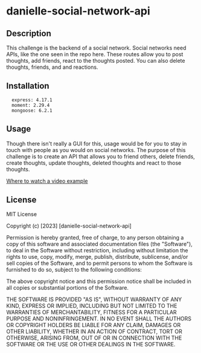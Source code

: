 # danielle-social-network-api

## Description
This challenge is the backend of a social network. Social networks need APIs, like the one seen in the repo here. These routes allow you to post thoughts, add friends, react to the thoughts posted. You can also delete thoughts, friends, and and reactions.


## Installation
      express: 4.17.1
      moment: 2.29.4
      mongoose: 6.2.1

## Usage
Though there isn't really a GUI for this, usage would be for you to stay in touch with people as you would on social networks. The purpose of this challenge is to create an API that allows you to friend others, delete friends, create thoughts, update thoughts, deleted thoughts and react to those thoughts.

[Where to watch a video example](https://drive.google.com/file/d/1_4_bDrKESTd02FcApd9-xmRjXhU9PQKi/view?usp=sharing)


## License
MIT License

Copyright (c) [2023] [danielle-social-network-api]

Permission is hereby granted, free of charge, to any person obtaining a copy
of this software and associated documentation files (the "Software"), to deal
in the Software without restriction, including without limitation the rights
to use, copy, modify, merge, publish, distribute, sublicense, and/or sell
copies of the Software, and to permit persons to whom the Software is
furnished to do so, subject to the following conditions:

The above copyright notice and this permission notice shall be included in all
copies or substantial portions of the Software.

THE SOFTWARE IS PROVIDED "AS IS", WITHOUT WARRANTY OF ANY KIND, EXPRESS OR
IMPLIED, INCLUDING BUT NOT LIMITED TO THE WARRANTIES OF MERCHANTABILITY,
FITNESS FOR A PARTICULAR PURPOSE AND NONINFRINGEMENT. IN NO EVENT SHALL THE
AUTHORS OR COPYRIGHT HOLDERS BE LIABLE FOR ANY CLAIM, DAMAGES OR OTHER
LIABILITY, WHETHER IN AN ACTION OF CONTRACT, TORT OR OTHERWISE, ARISING FROM,
OUT OF OR IN CONNECTION WITH THE SOFTWARE OR THE USE OR OTHER DEALINGS IN THE
SOFTWARE.
